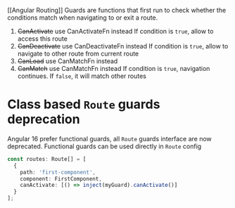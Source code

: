 [[Angular Routing]]
Guards are functions that first run to check whether the conditions match when navigating to or exit a route.
1. ~~CanActivate~~ use CanActivateFn instead 
	If condition is `true`, allow to access this route
1. ~~CanDeactivate~~ use CanDeactivateFn instead
	If condition is `true`, allow to navigate to other route from current route
2. ~~CanLoad~~ use CanMatchFn instead
3. ~~CanMatch~~ use CanMatchFn instead
	If condition is `true`, navigation continues. If `false`, it will match other routes
# Class based `Route` guards deprecation
Angular 16 prefer functional guards, all `Route` guards interface are now deprecated.
Functional guards can be used directly in `Route` config
```typescript
const routes: Route[] = [
  {
    path: 'first-component',
    component: FirstComponent,
    canActivate: [() => inject(myGuard).canActivate()]
  }
];
```
